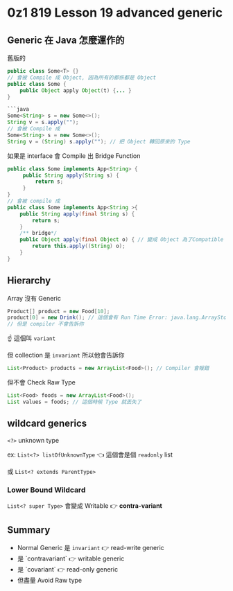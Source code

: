 # 0z1 819 Lesson 19 advanced generic

## Generic 在 Java 怎麼運作的
舊版的
```java
public class Some<T> {}
// 會被 Compile 成 Object, 因為所有的都係都是 Object
public class Some {  
    public Object apply Object(t) {... }
}

```java
Some<String> s = new Some<>();
String v = s.apply("");
// 會被 Compile 成
Some<String> s = new Some<>();
String v = (String) s.apply(""); // 把 Object 轉回原來的 Type
```

如果是 interface 會 Compile 出 Bridge Function
```java
public class Some implements App<String> {
     public String apply(String s) {
         return s;
     }
}
// 會被 compile 成
public class Some implements App<String >{
    public String apply(final String s) {
        return s;
    }
    /** bridge*/
    public Object apply(final Object o) { // 變成 Object 為了Compatible
        return this.apply((String) o);
    }
}
```


## Hierarchy
Array 沒有 Generic
```java
Product[] product = new Food[10];
product[0] = new Drink(); // 這個會有 Run Time Error: java.lang.ArrayStoreException
// 但是 compiler 不會告訴你
```
☝ 這個叫 `variant`

但 collection 是 `invariant` 所以他會告訴你
```java
List<Product> products = new ArrayList<Food>(); // Compiler 會報錯
```

但不會 Check Raw Type
```java
List<Food> foods = new ArrayList<Food>();
List values = foods; // 這個時候 Type 就丟失了
```


## wildcard generics
`<?>` unknown type

ex: `List<?> listOfUnknownType` 👈 這個會是個 `readonly` list

或 `List<? extends ParentType>`

### Lower Bound Wildcard
`List<? super Type>` 會變成 Writable 👉 **contra-variant**


## Summary 
- Normal Generic 是 `invariant` 👉 read-write generic
- <? super LowerBoundType> 是 `contravariant` 👉 writable generic
- <? extends UpperBoundType> 是 `covariant` 👉 read-only generic
- 但盡量 Avoid Raw type



